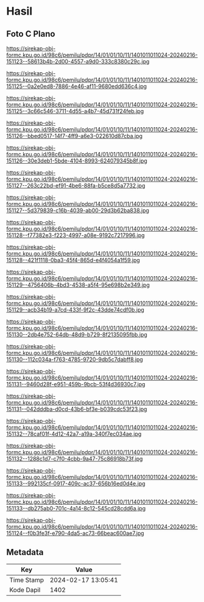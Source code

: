 # Hasil

## Foto C Plano

https://sirekap-obj-formc.kpu.go.id/98c6/pemilu/pdpr/14/01/01/10/11/1401011011024-20240216-151123--58613b4b-2d00-4557-a9d0-333c8380c29c.jpg

https://sirekap-obj-formc.kpu.go.id/98c6/pemilu/pdpr/14/01/01/10/11/1401011011024-20240216-151125--0a2e0ed8-7886-4e46-af11-9680edd636c4.jpg

https://sirekap-obj-formc.kpu.go.id/98c6/pemilu/pdpr/14/01/01/10/11/1401011011024-20240216-151125--3c66c546-3711-4d55-a4b7-45d731f24feb.jpg

https://sirekap-obj-formc.kpu.go.id/98c6/pemilu/pdpr/14/01/01/10/11/1401011011024-20240216-151126--bbed0517-14f7-4ff9-a6e3-022610d87cba.jpg

https://sirekap-obj-formc.kpu.go.id/98c6/pemilu/pdpr/14/01/01/10/11/1401011011024-20240216-151126--30e3deb1-5bde-4104-8993-624079345b8f.jpg

https://sirekap-obj-formc.kpu.go.id/98c6/pemilu/pdpr/14/01/01/10/11/1401011011024-20240216-151127--263c22bd-ef91-4be6-88fa-b5ce8d5a7732.jpg

https://sirekap-obj-formc.kpu.go.id/98c6/pemilu/pdpr/14/01/01/10/11/1401011011024-20240216-151127--5d379839-c16b-4039-ab00-29d3b62ba838.jpg

https://sirekap-obj-formc.kpu.go.id/98c6/pemilu/pdpr/14/01/01/10/11/1401011011024-20240216-151128--f77382e3-f223-4997-a08e-9192c7217996.jpg

https://sirekap-obj-formc.kpu.go.id/98c6/pemilu/pdpr/14/01/01/10/11/1401011011024-20240216-151128--421f1118-0ba3-45f4-865d-e4f4054a1f59.jpg

https://sirekap-obj-formc.kpu.go.id/98c6/pemilu/pdpr/14/01/01/10/11/1401011011024-20240216-151129--4756406b-4bd3-4538-a5f4-95e698b2e349.jpg

https://sirekap-obj-formc.kpu.go.id/98c6/pemilu/pdpr/14/01/01/10/11/1401011011024-20240216-151129--acb34b19-a7cd-433f-9f2c-43dde74cdf0b.jpg

https://sirekap-obj-formc.kpu.go.id/98c6/pemilu/pdpr/14/01/01/10/11/1401011011024-20240216-151130--2db4e752-64db-48d9-b729-8f2135095fbb.jpg

https://sirekap-obj-formc.kpu.go.id/98c6/pemilu/pdpr/14/01/01/10/11/1401011011024-20240216-151130--112c034a-f763-4785-9720-9db5c7dabff8.jpg

https://sirekap-obj-formc.kpu.go.id/98c6/pemilu/pdpr/14/01/01/10/11/1401011011024-20240216-151131--9460d28f-e951-459b-9bcb-53f4d36930c7.jpg

https://sirekap-obj-formc.kpu.go.id/98c6/pemilu/pdpr/14/01/01/10/11/1401011011024-20240216-151131--042dddba-d0cd-43b6-bf3e-b039cdc53f23.jpg

https://sirekap-obj-formc.kpu.go.id/98c6/pemilu/pdpr/14/01/01/10/11/1401011011024-20240216-151132--78caf01f-4d12-42a7-a19a-340f7ec034ae.jpg

https://sirekap-obj-formc.kpu.go.id/98c6/pemilu/pdpr/14/01/01/10/11/1401011011024-20240216-151132--1288c1d7-c7f0-4cbb-9a47-75c86918b73f.jpg

https://sirekap-obj-formc.kpu.go.id/98c6/pemilu/pdpr/14/01/01/10/11/1401011011024-20240216-151133--992135cf-0917-409c-ac37-656b16ed0d4e.jpg

https://sirekap-obj-formc.kpu.go.id/98c6/pemilu/pdpr/14/01/01/10/11/1401011011024-20240216-151133--db275ab0-701c-4a14-8c12-545cd28cdd6a.jpg

https://sirekap-obj-formc.kpu.go.id/98c6/pemilu/pdpr/14/01/01/10/11/1401011011024-20240216-151124--f0b3fe3f-e790-4da5-ac73-66beac600ae7.jpg


## Metadata

| Key        | Value               |
| ---------- | ------------------- |
| Time Stamp | 2024-02-17 13:05:41 |
| Kode Dapil | 1402                |



